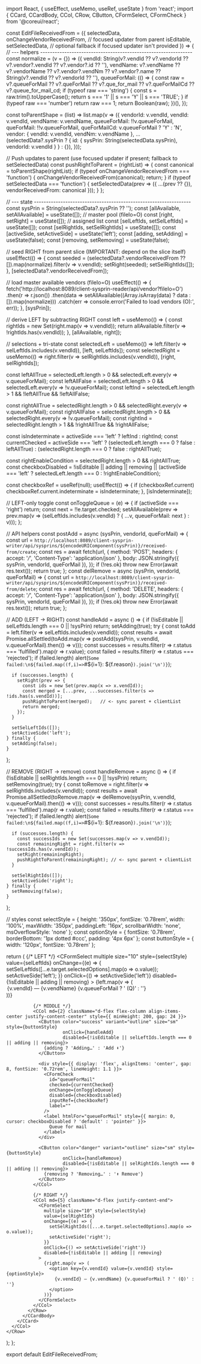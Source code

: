 import React, { useEffect, useMemo, useRef, useState } from 'react';
import { CCard, CCardBody, CCol, CRow, CButton, CFormSelect, CFormCheck } from '@coreui/react';

const EditFileReceivedFrom = ({
  selectedData,
  onChangeVendorReceivedFrom, // focused updater from parent
  isEditable,
  setSelectedData,            // optional fallback if focused updater isn't provided
}) => {
  // --- helpers ---------------------------------------------------------------
  const normalize = (v = {}) => ({
    vendId: String(v?.vendId ?? v?.vendorId ?? v?.vendor?.vendId ?? v?.vendor?.id ?? ''),
    vendName: v?.vendName ?? v?.vendorName ?? v?.vendor?.vendNm ?? v?.vendor?.name ?? String(v?.vendId ?? v?.vendorId ?? ''),
    queueForMail: (() => {
      const raw = v?.queueForMail ?? v?.queForMail ?? v?.que_for_mail ?? v?.queForMailCd ?? v?.queue_for_mail_cd;
      if (typeof raw === 'string') {
        const s = raw.trim().toUpperCase();
        return s === '1' || s === 'Y' || s === 'TRUE';
      }
      if (typeof raw === 'number') return raw === 1;
      return Boolean(raw);
    })(),
  });

  const toParentShape = (list) =>
    list.map(v => ({
      vendorId: v.vendId,
      vendId: v.vendId,
      vendName: v.vendName,
      queueForMail: !!v.queueForMail,
      queForMail: !!v.queueForMail,
      queForMailCd: v.queueForMail ? 'Y' : 'N',
      vendor: { vendId: v.vendId, vendNm: v.vendName },
      ...(selectedData?.sysPrin
        ? { id: { sysPrin: String(selectedData.sysPrin), vendorId: v.vendId } }
        : {}),
    }));

  // Push updates to parent (use focused updater if present; fallback to setSelectedData)
  const pushRightToParent = (rightList) => {
    const canonical = toParentShape(rightList);
    if (typeof onChangeVendorReceivedFrom === 'function') {
      onChangeVendorReceivedFrom(canonical);
      return;
    }
    if (typeof setSelectedData === 'function') {
      setSelectedData(prev => ({ ...(prev ?? {}), vendorReceivedFrom: canonical }));
    }
  };

  // --- state -----------------------------------------------------------------
  const sysPrin = String(selectedData?.sysPrin ?? '');
  const [allAvailable, setAllAvailable] = useState([]); // master pool (fileIo=O)
  const [right, setRight] = useState([]);               // assigned list
  const [selLeftIds, setSelLeftIds] = useState([]);
  const [selRightIds, setSelRightIds] = useState([]);
  const [activeSide, setActiveSide] = useState('left');
  const [adding, setAdding] = useState(false);
  const [removing, setRemoving] = useState(false);

  // seed RIGHT from parent slice (IMPORTANT: depend on the slice itself)
  useEffect(() => {
    const seeded = (selectedData?.vendorReceivedFrom ?? []).map(normalize).filter(v => v.vendId);
    setRight(seeded);
    setSelRightIds([]);
  }, [selectedData?.vendorReceivedFrom]);

  // load master available vendors (fileIo=O)
  useEffect(() => {
    fetch('http://localhost:8089/client-sysprin-reader/api/vendor?fileIo=O')
      .then(r => r.json())
      .then(data => setAllAvailable((Array.isArray(data) ? data : []).map(normalize)))
      .catch(err => console.error('Failed to load vendors (O):', err));
  }, [sysPrin]);

  // derive LEFT by subtracting RIGHT
  const left = useMemo(() => {
    const rightIds = new Set(right.map(v => v.vendId));
    return allAvailable.filter(v => !rightIds.has(v.vendId));
  }, [allAvailable, right]);

  // selections + tri-state
  const selectedLeft = useMemo(() => left.filter(v => selLeftIds.includes(v.vendId)), [left, selLeftIds]);
  const selectedRight = useMemo(() => right.filter(v => selRightIds.includes(v.vendId)), [right, selRightIds]);

  const leftAllTrue = selectedLeft.length > 0 && selectedLeft.every(v => v.queueForMail);
  const leftAllFalse = selectedLeft.length > 0 && selectedLeft.every(v => !v.queueForMail);
  const leftInd = selectedLeft.length > 1 && !leftAllTrue && !leftAllFalse;

  const rightAllTrue = selectedRight.length > 0 && selectedRight.every(v => v.queueForMail);
  const rightAllFalse = selectedRight.length > 0 && selectedRight.every(v => !v.queueForMail);
  const rightInd = selectedRight.length > 1 && !rightAllTrue && !rightAllFalse;

  const isIndeterminate = activeSide === 'left' ? leftInd : rightInd;
  const currentChecked =
    activeSide === 'left'
      ? (selectedLeft.length === 0 ? false : leftAllTrue)
      : (selectedRight.length === 0 ? false : rightAllTrue);

  const rightEnableCondition = selectedRight.length > 0 && rightAllTrue;
  const checkboxDisabled =
    !isEditable || adding || removing ||
    (activeSide === 'left' ? selectedLeft.length === 0 : !rightEnableCondition);

  const checkboxRef = useRef(null);
  useEffect(() => {
    if (checkboxRef.current) checkboxRef.current.indeterminate = isIndeterminate;
  }, [isIndeterminate]);

  // LEFT-only toggle
  const onToggleQueue = (e) => {
    if (activeSide === 'right') return;
    const next = !!e.target.checked;
    setAllAvailable(prev => prev.map(v => (selLeftIds.includes(v.vendId) ? { ...v, queueForMail: next } : v)));
  };

  // API helpers
  const postAdd = async (sysPrin, vendorId, queForMail) => {
    const url = `http://localhost:8089/client-sysprin-writer/api/sysprins/${encodeURIComponent(sysPrin)}/received-from/create`;
    const res = await fetch(url, {
      method: 'POST',
      headers: { accept: '*/*', 'Content-Type': 'application/json' },
      body: JSON.stringify({ sysPrin, vendorId, queForMail }),
    });
    if (!res.ok) throw new Error(await res.text());
    return true;
  };
  const delRemove = async (sysPrin, vendorId, queForMail) => {
    const url = `http://localhost:8089/client-sysprin-writer/api/sysprins/${encodeURIComponent(sysPrin)}/received-from/delete`;
    const res = await fetch(url, {
      method: 'DELETE',
      headers: { accept: '*/*', 'Content-Type': 'application/json' },
      body: JSON.stringify({ sysPrin, vendorId, queForMail }),
    });
    if (!res.ok) throw new Error(await res.text());
    return true;
  };

  // ADD (LEFT -> RIGHT)
  const handleAdd = async () => {
    if (!isEditable || selLeftIds.length === 0 || !sysPrin) return;
    setAdding(true);
    try {
      const toAdd = left.filter(v => selLeftIds.includes(v.vendId));
      const results = await Promise.allSettled(toAdd.map(v => postAdd(sysPrin, v.vendId, v.queueForMail).then(() => v)));
      const successes = results.filter(r => r.status === 'fulfilled').map(r => r.value);
      const failed    = results.filter(r => r.status === 'rejected');
      if (failed.length) alert(`Some failed:\n${failed.map((f,i)=>`#${i+1}: ${f.reason}`).join('\n')}`);

      if (successes.length) {
        setRight(prev => {
          const ids = new Set(prev.map(x => x.vendId));
          const merged = [...prev, ...successes.filter(s => !ids.has(s.vendId))];
          pushRightToParent(merged);   // <- sync parent + clientList
          return merged;
        });
      }

      setSelLeftIds([]);
      setActiveSide('left');
    } finally {
      setAdding(false);
    }
  };

  // REMOVE (RIGHT -> remove)
  const handleRemove = async () => {
    if (!isEditable || selRightIds.length === 0 || !sysPrin) return;
    setRemoving(true);
    try {
      const toRemove = right.filter(v => selRightIds.includes(v.vendId));
      const results = await Promise.allSettled(toRemove.map(v => delRemove(sysPrin, v.vendId, v.queueForMail).then(() => v)));
      const successes = results.filter(r => r.status === 'fulfilled').map(r => r.value);
      const failed    = results.filter(r => r.status === 'rejected');
      if (failed.length) alert(`Some failed:\n${failed.map((f,i)=>`#${i+1}: ${f.reason}`).join('\n')}`);

      if (successes.length) {
        const successIds = new Set(successes.map(v => v.vendId));
        const remainingRight = right.filter(v => !successIds.has(v.vendId));
        setRight(remainingRight);
        pushRightToParent(remainingRight); // <- sync parent + clientList
      }

      setSelRightIds([]);
      setActiveSide('right');
    } finally {
      setRemoving(false);
    }
  };

  // styles
  const selectStyle = { height: '350px', fontSize: '0.78rem', width: '100%', maxWidth: '350px', paddingLeft: '16px', scrollbarWidth: 'none', msOverflowStyle: 'none' };
  const optionStyle = { fontSize: '0.78rem', borderBottom: '1px dotted #ccc', padding: '4px 6px' };
  const buttonStyle = { width: '120px', fontSize: '0.78rem' };

  return (
    <CRow>
      <CCol xs={12}>
        <CCard className="mb-4">
          <CCardBody>
            <CRow className="align-items-center">
              {/* LEFT */}
              <CCol md={5}>
                <CFormSelect
                  multiple size="10" style={selectStyle}
                  value={selLeftIds}
                  onChange={(e) => {
                    setSelLeftIds([...e.target.selectedOptions].map(o => o.value));
                    setActiveSide('left');
                  }}
                  onClick={() => setActiveSide('left')}
                  disabled={!isEditable || adding || removing}
                >
                  {left.map(v => (
                    <option key={v.vendId} value={v.vendId} style={optionStyle}>
                      {v.vendId} — {v.vendName} {v.queueForMail ? ' (Q)' : ''}
                    </option>
                  ))}
                </CFormSelect>
              </CCol>

              {/* MIDDLE */}
              <CCol md={2} className="d-flex flex-column align-items-center justify-content-center" style={{ minHeight: 200, gap: 24 }}>
                <CButton color="success" variant="outline" size="sm" style={buttonStyle}
                         onClick={handleAdd}
                         disabled={!isEditable || selLeftIds.length === 0 || adding || removing}>
                  {adding ? 'Adding…' : 'Add ⬇️'}
                </CButton>

                <div style={{ display: 'flex', alignItems: 'center', gap: 8, fontSize: '0.72rem', lineHeight: 1.1 }}>
                  <CFormCheck
                    id="queueForMail"
                    checked={currentChecked}
                    onChange={onToggleQueue}
                    disabled={checkboxDisabled}
                    inputRef={checkboxRef}
                    label=""
                  />
                  <label htmlFor="queueForMail" style={{ margin: 0, cursor: checkboxDisabled ? 'default' : 'pointer' }}>
                    Queue for mail
                  </label>
                </div>

                <CButton color="danger" variant="outline" size="sm" style={buttonStyle}
                         onClick={handleRemove}
                         disabled={!isEditable || selRightIds.length === 0 || adding || removing}>
                  {removing ? 'Removing…' : '⬆️ Remove'}
                </CButton>
              </CCol>

              {/* RIGHT */}
              <CCol md={5} className="d-flex justify-content-end">
                <CFormSelect
                  multiple size="10" style={selectStyle}
                  value={selRightIds}
                  onChange={(e) => {
                    setSelRightIds([...e.target.selectedOptions].map(o => o.value));
                    setActiveSide('right');
                  }}
                  onClick={() => setActiveSide('right')}
                  disabled={!isEditable || adding || removing}
                >
                  {right.map(v => (
                    <option key={v.vendId} value={v.vendId} style={optionStyle}>
                      {v.vendId} — {v.vendName} {v.queueForMail ? ' (Q)' : ''}
                    </option>
                  ))}
                </CFormSelect>
              </CCol>
            </CRow>
          </CCardBody>
        </CCard>
      </CCol>
    </CRow>
  );
};

export default EditFileReceivedFrom;
